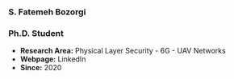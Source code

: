 ### **S. Fatemeh Bozorgi**
### **Ph.D. Student**
- **Research Area:** Physical Layer Security - 6G - UAV Networks
- **Webpage:** LinkedIn
- **Since:** 2020
